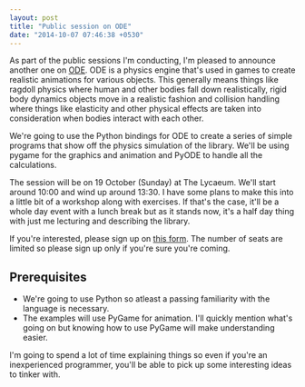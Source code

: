 ```yaml
---
layout: post
title: "Public session on ODE"
date: "2014-10-07 07:46:38 +0530"
---
```


As part of the public sessions I'm conducting, I'm pleased to announce another one on [ODE](http://www.ode.org/). ODE is a physics engine that's used in games to create realistic animations for various objects. This generally means things like ragdoll physics where human and other bodies fall down realistically, rigid body dynamics objects move in a realistic fashion and collision handling where things like elasticity and other physical effects are taken into consideration when bodies interact with each other.

We're going to use the Python bindings for ODE to create a series of simple programs that show off the physics simulation of the library. We'll be using pygame for the graphics and animation and PyODE to handle all the calculations.

The session will be on 19 October (Sunday) at The Lycaeum. We'll start around 10:00 and wind up around 13:30. I have some plans to make this into a little bit of a workshop along with exercises. If that's the case, it'll be a whole day event with a lunch break but as it stands now, it's a half day thing with just me lecturing and describing the library.

If you're interested, please sign up on [this form](https://docs.google.com/forms/d/15ZA5bkFvXGv2npjHQO0odKZbET6jFGUWI75C9kT_Cfw/viewform). The number of seats are limited so please sign up only if you're sure you're coming.

## Prerequisites

* We're going to use Python so atleast a passing familiarity with the language is necessary.
* The examples will use PyGame for animation. I'll quickly mention what's going on but knowing how to use PyGame will make understanding easier.

I'm going to spend a lot of time explaining things so even if you're an inexperienced programmer, you'll be able to pick up some interesting ideas to tinker with. 
